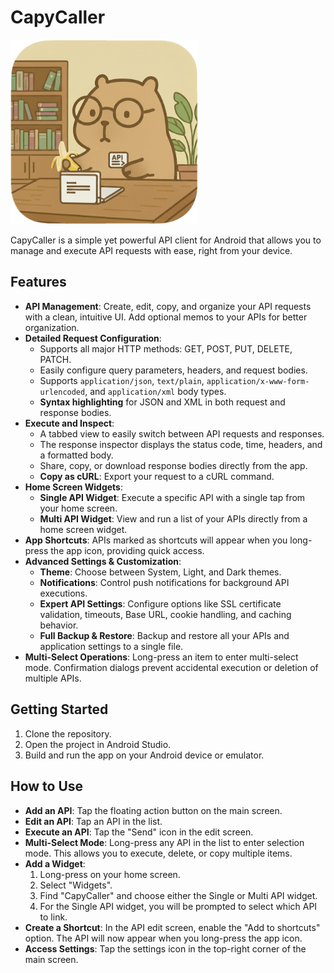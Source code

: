 # CapyCaller

<p align="left">
  <img src=".github/images/capyCallerLogo.png" alt="CapyCaller Logo" width="300"/>
</p>

CapyCaller is a simple yet powerful API client for Android that allows you to manage and execute API requests with ease, right from your device.

## Features

- **API Management**: Create, edit, copy, and organize your API requests with a clean, intuitive UI. Add optional memos to your APIs for better organization.
- **Detailed Request Configuration**:
    - Supports all major HTTP methods: GET, POST, PUT, DELETE, PATCH.
    - Easily configure query parameters, headers, and request bodies.
    - Supports `application/json`, `text/plain`, `application/x-www-form-urlencoded`, and `application/xml` body types.
    - **Syntax highlighting** for JSON and XML in both request and response bodies.
- **Execute and Inspect**:
    - A tabbed view to easily switch between API requests and responses.
    - The response inspector displays the status code, time, headers, and a formatted body.
    - Share, copy, or download response bodies directly from the app.
    - **Copy as cURL**: Export your request to a cURL command.
- **Home Screen Widgets**:
    - **Single API Widget**: Execute a specific API with a single tap from your home screen.
    - **Multi API Widget**: View and run a list of your APIs directly from a home screen widget.
- **App Shortcuts**: APIs marked as shortcuts will appear when you long-press the app icon, providing quick access.
- **Advanced Settings & Customization**:
    - **Theme**: Choose between System, Light, and Dark themes.
    - **Notifications**: Control push notifications for background API executions.
    - **Expert API Settings**: Configure options like SSL certificate validation, timeouts, Base URL, cookie handling, and caching behavior.
    - **Full Backup & Restore**: Backup and restore all your APIs and application settings to a single file.
- **Multi-Select Operations**: Long-press an item to enter multi-select mode. Confirmation dialogs prevent accidental execution or deletion of multiple APIs.

## Getting Started

1. Clone the repository.
2. Open the project in Android Studio.
3. Build and run the app on your Android device or emulator.

## How to Use

- **Add an API**: Tap the floating action button on the main screen.
- **Edit an API**: Tap an API in the list.
- **Execute an API**: Tap the "Send" icon in the edit screen.
- **Multi-Select Mode**: Long-press any API in the list to enter selection mode. This allows you to execute, delete, or copy multiple items.
- **Add a Widget**:
    1. Long-press on your home screen.
    2. Select "Widgets".
    3. Find "CapyCaller" and choose either the Single or Multi API widget.
    4. For the Single API widget, you will be prompted to select which API to link.
- **Create a Shortcut**: In the API edit screen, enable the "Add to shortcuts" option. The API will now appear when you long-press the app icon.
- **Access Settings**: Tap the settings icon in the top-right corner of the main screen.
